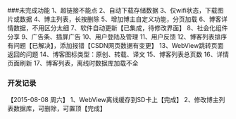 ###未完成功能
1、超链接不能点
2、自动下载存储数据
3、仅wifi状态，下载图片或数据
4、博主列表，长按删除
5、增加博主自定义功能，分页加载
6、博客详情数据，不用区分太细
7、软件自动更新【已集成，待修改界面】
8、社会化组件分享
9、广告条、插屏广告
10、用户登陆及管理
11、用户反馈
12、博客列表排序有问题【已解决】，添加报错【CSDN网页数据有变更】
13、WebView跳转页面返回的问题
14、博客图标类型：原创、转载、译文
15、博客列表总页数
16、详情页面刷新
17、博客列表，离线时数据库加载不全

### 开发记录
【2015-08-08 周六】
1、WebView离线缓存到SD卡上【完成】
2、修改博主列表数据库，可删除，可置顶【完成】